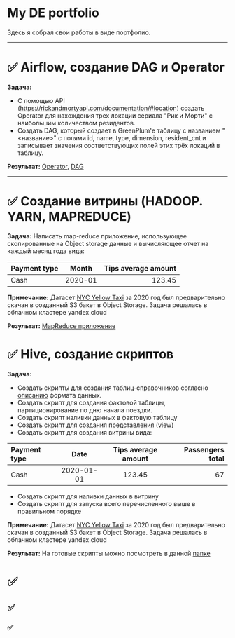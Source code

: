 # My DE portfolio

Здесь я собрал свои работы в виде портфолио.

-----

# ✅ Airflow, создание DAG и Operator
__Задача:__
- С помощью API (https://rickandmortyapi.com/documentation/#location) создать Operator для нахождения трех локации сериала
"Рик и Морти" с наибольшим количеством резидентов. 
- Создать DAG, который создает в  GreenPlum'е таблицу с названием "<название>" с полями id, name, type, dimension, resident_cnt и записывает значения соответствующих полей этих трёх локаций в таблицу.

__Результат:__ [Operator](https://github.com/ArtemTagirov/ArtemTagirov/blob/main/Airflow/plugins/atg_ram_top_n_locations_operator.py), [DAG](https://github.com/ArtemTagirov/ArtemTagirov/blob/main/Airflow/dags/atg_ram_top_locations.py)

---

# ✅ Создание витрины (HADOOP. YARN, MAPREDUCE)
__Задача:__ Написать map-reduce приложение, использующее скопированные на Object storage данные и вычисляющее отчет на каждый месяц года вида:

Payment type |  Month | Tips average amount
:------------|:------:|-------------------:
Cash | 2020-01 | 123.45

__Примечание:__ Датасет [NYC Yellow Taxi](https://www.nyc.gov/site/tlc/about/tlc-trip-record-data.page) за 2020 год был 
предварительно скачан в созданный S3 бакет в Object Storage. Задача решалась в облачном кластере yandex.cloud

__Результат:__ [MapReduce приложение](https://github.com/ArtemTagirov/ArtemTagirov/tree/main/MapReduce)

# ✅ Hive, создание скриптов
__Задача:__
- Создать скрипты для создания таблиц-справочников согласно [описанию](https://www.nyc.gov/assets/tlc/downloads/pdf/data_dictionary_trip_records_yellow.pdf) формата данных.
- Создать скрипт для создания фактовой таблицы, партиционирование по дню начала поездки.
- Создать скрипт наливки данных в фактовую таблицу
- Создать скрипт для создания представления (view)
- Создать скрипт для создания витрины вида:

Payment type |    Date    | Tips average amount | Passengers total |
:------------|:----------:|:-------------------:|-----------------:|
Cash | 2020-01-01 | 123.45| 67

- Создать скрипт для наливки данных в витрину
- Создать скрипт для запуска всего перечисленного выше в правильном порядке

__Примечание:__ Датасет [NYC Yellow Taxi](https://www.nyc.gov/site/tlc/about/tlc-trip-record-data.page) за 2020 год был 
предварительно скачан в созданный S3 бакет в Object Storage. Задача решалась в облачном кластере yandex.cloud

__Результат:__ На готовые скрипты можно посмотреть в данной [папке](https://github.com/ArtemTagirov/ArtemTagirov/tree/main/Hive)


# ✅ 
## ✅  
### ✅ 